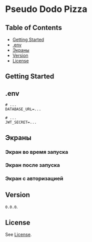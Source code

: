 # Pseudo Dodo Pizza

## Table of Contents
- [Getting Started](#getting-started)
- [.env](#.env)
- [Экраны](#экраны)
- [Version](#version)
- [License](#license)

## Getting Started


## .env

```
# ...
DATABASE_URL=...

# ...
JWT_SECRET=...
```

## Экраны

### Экран во время запуска

### Экран после запуска

### Экран с авторизацией

## Version
`0.0.0`.

## License
See [License](LICENSE).

